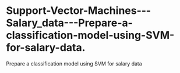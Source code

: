 # Support-Vector-Machines---Salary_data---Prepare-a-classification-model-using-SVM-for-salary-data.
Prepare a classification model using SVM for salary data
